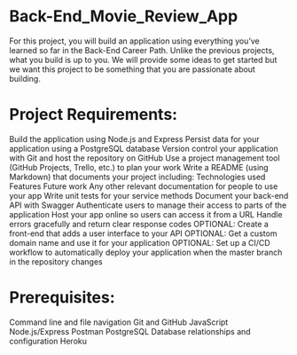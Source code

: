 # Back-End_Movie_Review_App
For this project, you will build an application using everything you’ve learned so far in the Back-End Career Path. Unlike the previous projects, what you build is up to you. We will provide some ideas to get started but we want this project to be something that you are passionate about building.


# Project Requirements:
Build the application using Node.js and Express
Persist data for your application using a PostgreSQL database
Version control your application with Git and host the repository on GitHub
Use a project management tool (GitHub Projects, Trello, etc.) to plan your work
Write a README (using Markdown) that documents your project including:
Technologies used
Features
Future work
Any other relevant documentation for people to use your app
Write unit tests for your service methods
Document your back-end API with Swagger
Authenticate users to manage their access to parts of the application
Host your app online so users can access it from a URL
Handle errors gracefully and return clear response codes
OPTIONAL: Create a front-end that adds a user interface to your API
OPTIONAL: Get a custom domain name and use it for your application
OPTIONAL: Set up a CI/CD workflow to automatically deploy your application when the master branch in the repository changes


# Prerequisites:
Command line and file navigation
Git and GitHub
JavaScript
Node.js/Express
Postman
PostgreSQL
Database relationships and configuration
Heroku
